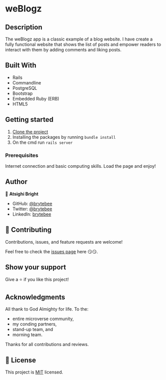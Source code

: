 # weBlogz

## Description

The weBlogz app is a classic example of a blog website. I have create a fully functional website that shows the list of posts and empower readers to interact with them by adding comments and liking posts.

## Built With

- Rails
- Commandline
- PostgreSQL
- Bootstrap
- Embedded Ruby (ERB)
- HTML5

## Getting started

1. [Clone the project](https://github.com/brytebee/weBlogz.git)
2. Installing the packages by running `bundle install`
3. On the cmd run `rails server`

### Prerequisites

Internet connection and basic computing skills.
Load the page and enjoy!

## Author

👤 **Atsighi Bright**

- GitHub: [@brytebee](https://github.com/brytebee)
- Twitter: [@brytebee](https://twitter.com/brytebee)
- LinkedIn: [brytebee](https://www.linkedin.com/in/brytebee/)

## 🤝 Contributing

Contributions, issues, and feature requests are welcome!

Feel free to check the [issues page](https://github.com/brytebee/weBlogz/issues) here 😏😏.

## Show your support

Give a ⭐️ if you like this project!

## Acknowledgments

All thank to God Almighty for life.
To the:

- entire microverse community,
- my conding partners,
- stand-up team, and
- morning team.

Thanks for all contributions and reviews.

## 📝 License

This project is [MIT](./MIT.md) licensed.

